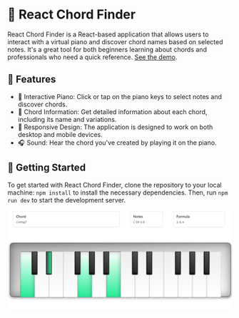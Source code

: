 # 🎹 React Chord Finder

React Chord Finder is a React-based application that allows users to interact with a virtual piano and discover chord names based on selected notes. It's a great tool for both beginners learning about chords and professionals who need a quick reference.  [See the demo](https://joehunter.dev/chord-finder/).

## 🚀 Features

- 🎵 Interactive Piano: Click or tap on the piano keys to select notes and discover chords.
- 🎼 Chord Information: Get detailed information about each chord, including its name and variations.
- 🎹 Responsive Design: The application is designed to work on both desktop and mobile devices.
- 🎧 Sound: Hear the chord you've created by playing it on the piano.

## 🏁 Getting Started

To get started with React Chord Finder, clone the repository to your local machine:
 `npm install` to install the necessary dependencies. Then, run `npm run dev` to start the development server.

![Piano Keys Pressed](chord-finder-example.png)
